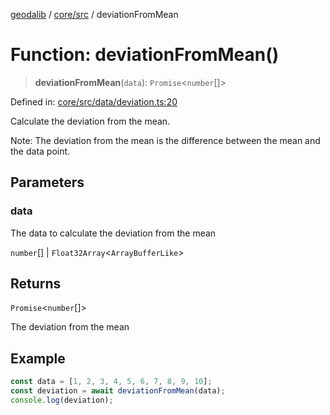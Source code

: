[geodalib](../../../modules.md) / [core/src](../index.md) / deviationFromMean

# Function: deviationFromMean()

> **deviationFromMean**(`data`): `Promise`\<`number`[]\>

Defined in: [core/src/data/deviation.ts:20](https://github.com/GeoDaCenter/geoda-lib/blob/04471ecd75dbfe13a0a0fbff4b6e7d785ad0f8e7/js/packages/core/src/data/deviation.ts#L20)

Calculate the deviation from the mean.

Note: The deviation from the mean is the difference between the mean and the data point.

## Parameters

### data

The data to calculate the deviation from the mean

`number`[] | `Float32Array`\<`ArrayBufferLike`\>

## Returns

`Promise`\<`number`[]\>

The deviation from the mean

## Example

```ts
const data = [1, 2, 3, 4, 5, 6, 7, 8, 9, 10];
const deviation = await deviationFromMean(data);
console.log(deviation);
```
